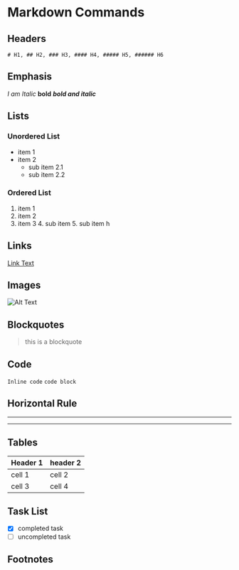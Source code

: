 # Markdown Commands
## Headers
` # H1, ## H2, ### H3, #### H4, ##### H5, ###### H6 `

## Emphasis
 *I am Italic*
 **bold**
 ***bold and italic***

 ## Lists 
 ### Unordered List
 - item 1
 - item 2
   - sub item 2.1
   - sub item 2.2
### Ordered List
1. item 1
2. item 2
3. item 3
    4. sub item
    5. sub item
    h

## Links
[Link Text](https://tinyurl.com/43muzf9k)

## Images
![Alt Text](https://image.jpg)

## Blockquotes
> this is a blockquote

## Code
`Inline code`
```code block```

## Horizontal Rule
--- 
---

## Tables
| Header 1| header 2|
|---------|---------|
| cell 1  | cell 2  |
| cell 3  | cell 4  |

## Task List
- [x] completed task
- [ ] uncompleted task

## Footnotes 
[^1]: this is the footnote text.








